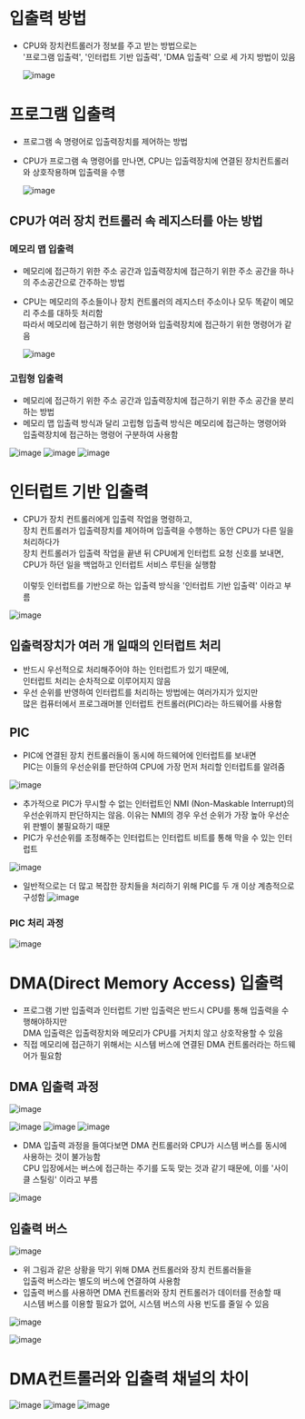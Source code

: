 # 입출력 방법
- CPU와 장치컨트롤러가 정보를 주고 받는 방법으로는 <br>
  '프로그램 입출력', '인터럽트 기반 입출력', 'DMA 입출력' 으로 세 가지 방법이 있음

  ![image](https://github.com/user-attachments/assets/d1f07c28-a4e4-4e0d-b67b-ac8a862a25f5)

# 프로그램 입출력
- 프로그램 속 명령어로 입출력장치를 제어하는 방법
- CPU가 프로그램 속 명령어를 만나면, CPU는 입출력장치에 연결된 장치컨트롤러와 상호작용하며 입출력을 수행

  ![image](https://github.com/user-attachments/assets/430c26a5-abee-419d-b862-ecbba766bfb8)

## CPU가 여러 장치 컨트롤러 속 레지스터를 아는 방법

### 메모리 맵 입출력
- 메모리에 접근하기 위한 주소 공간과 입출력장치에 접근하기 위한 주소 공간을 하나의 주소공간으로 간주하는 방법
- CPU는 메모리의 주소들이나 장치 컨트롤러의 레지스터 주소이나 모두 똑같이 메모리 주소를 대하듯 처리함 <br>
  따라서 메모리에 접근하기 위한 명령어와 입출력장치에 접근하기 위한 명령어가 같음

  ![image](https://github.com/user-attachments/assets/3548c29e-0096-4534-9843-37ef6ecc4dd7)

### 고립형 입출력
- 메모리에 접근하기 위한 주소 공간과 입출력장치에 접근하기 위한 주소 공간을 분리하는 방법
- 메모리 맵 입출력 방식과 달리 고립형 입출력 방식은 메모리에 접근하는 명령어와 <br>
  입출력장치에 접근하는 명령어 구분하여 사용함

![image](https://github.com/user-attachments/assets/26abe04b-5ae9-45e8-af94-a6ff566f428b)
![image](https://github.com/user-attachments/assets/f80b2bb7-d751-4330-a0cd-1b0c25e1a066)
![image](https://github.com/user-attachments/assets/f4b4bf3f-a0b0-48c3-a73c-03b99cccfcc1)

# 인터럽트 기반 입출력
- CPU가 장치 컨트롤러에게 입출력 작업을 명령하고, <br>
  장치 컨트롤러가 입출력장치를 제어하며 입출력을 수행하는 동안 CPU가 다른 일을 처리하다가 <br>
  장치 컨트롤러가 입출력 작업을 끝낸 뒤 CPU에게 인터럽트 요청 신호를 보내면, <br>
  CPU가 하던 일을 백업하고 인터럽트 서비스 루틴을 실행함 <br><br>
  이렇듯 인터럽트를 기반으로 하는 입출력 방식을 '인터럽트 기반 입출력' 이라고 부름

![image](https://github.com/user-attachments/assets/b22add4a-c604-4d52-8150-d60dab30f7bc)

## 입출력장치가 여러 개 일때의 인터럽트 처리
- 반드시 우선적으로 처리해주어야 하는 인터럽트가 있기 때문에, <br>
  인터럽트 처리는 순차적으로 이루어지지 않음
- 우선 순위를 반영하여 인터럽트를 처리하는 방법에는 여러가지가 있지만 <br>
  많은 컴퓨터에서 프로그래머블 인터럽트 컨트롤러(PIC)라는 하드웨어를 사용함

## PIC
- PIC에 연결된 장치 컨트롤러들이 동시에 하드웨어에 인터럽트를 보내면 <br>
  PIC는 이들의 우선순위를 판단하여 CPU에 가장 먼저 처리할 인터럽트를 알려줌

![image](https://github.com/user-attachments/assets/d90c6664-8740-4558-b041-1180fe7823a4)

- 추가적으로 PIC가 무시할 수 없는 인터럽트인 NMI (Non-Maskable Interrupt)의 <br>
  우선순위까지 판단하지는 않음. 이유는 NMI의 경우 우선 순위가 가장 높아 우선순위 판별이 불필요하기 때문
- PIC가 우선순위를 조정해주는 인터럽트는 인터럽트 비트를 통해 막을 수 있는 인터럽트
  
![image](https://github.com/user-attachments/assets/3a28698e-132c-4866-b2f9-9b435594e30a)

- 일반적으로는 더 많고 복잡한 장치들을 처리하기 위해 PIC를 두 개 이상 계층적으로 구성함
![image](https://github.com/user-attachments/assets/f033f101-cc82-41ce-8532-933275cc78bc)

### PIC 처리 과정
![image](https://github.com/user-attachments/assets/5a542933-0c5e-4235-8a5e-26faba09a72a)

# DMA(Direct Memory Access) 입출력
- 프로그램 기반 입출력과 인터럽트 기반 입출력은 반드시 CPU를 통해 입출력을 수행해야하지만 <br>
  DMA 입출력은 입출력장치와 메모리가 CPU를 거치치 않고 상호작용할 수 있음
- 직접 메모리에 접근하기 위해서는 시스템 버스에 연결된 DMA 컨트롤러라는 하드웨어가 필요함

## DMA 입출력 과정
![image](https://github.com/user-attachments/assets/153fe2e5-2977-4e9d-91c1-8d64c973b7e9)

![image](https://github.com/user-attachments/assets/542b6c51-6088-4bab-92f0-3116efe6a864)
![image](https://github.com/user-attachments/assets/4711c54e-fd45-4f3a-bd74-0fa92ed1f16e)
![image](https://github.com/user-attachments/assets/30e200ed-6cac-4e21-bf60-4d4af1ede35b)

- DMA 입출력 과정을 들여다보면 DMA 컨트롤러와 CPU가 시스템 버스를 동시에 사용하는 것이 불가능함 <br>
  CPU 입장에서는 버스에 접근하는 주기를 도둑 맞는 것과 같기 때문에, 이를 '사이클 스틸링' 이라고 부름

![image](https://github.com/user-attachments/assets/ac468968-9f60-4e7e-a76b-77d1b644dde7)

 ## 입출력 버스 
![image](https://github.com/user-attachments/assets/071195ac-356e-4d11-a000-38b87a7334bd)

- 위 그림과 같은 상황을 막기 위해 DMA 컨트롤러와 장치 컨트롤러들을 <br>
  입출력 버스라는 별도의 버스에 연결하여 사용함
- 입출력 버스를 사용하면 DMA 컨트롤러와 장치 컨트롤러가 데이터를 전송할 때 <br>
  시스템 버스를 이용할 필요가 없어, 시스템 버스의 사용 빈도를 줄일 수 있음

![image](https://github.com/user-attachments/assets/926b1fb6-0654-4b7f-a934-116857282316)

![image](https://github.com/user-attachments/assets/5309d033-4fe3-4dd7-b131-83ef2e5d8249)

# DMA컨트롤러와 입출력 채널의 차이
![image](https://github.com/user-attachments/assets/3df166dc-e99c-4247-a244-72f1e144efd1)
![image](https://github.com/user-attachments/assets/608626c0-f5e2-4342-95bc-19ba289837e2)
![image](https://github.com/user-attachments/assets/88e0d45c-8561-43d1-899b-ccb1531ad237)
